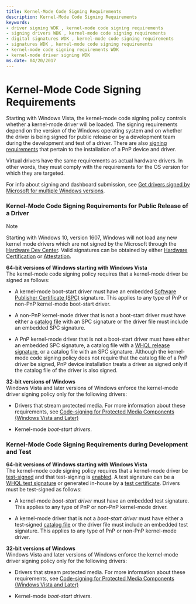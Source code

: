 ```yaml
---
title: Kernel-Mode Code Signing Requirements
description: Kernel-Mode Code Signing Requirements
keywords:
- driver signing WDK , kernel-mode code signing requirements
- signing drivers WDK , kernel-mode code signing requirements
- digital signatures WDK , kernel-mode code signing requirements
- signatures WDK , kernel-mode code signing requirements
- kernel-mode code signing requirements WDK
- kernel-mode driver signing WDK
ms.date: 04/20/2017
---
```


# Kernel-Mode Code Signing Requirements


Starting with Windows Vista, the kernel-mode code signing policy controls whether a kernel-mode driver will be loaded. The signing requirements depend on the version of the Windows operating system and on whether the driver is being signed for public release or by a development team during the development and test of a driver. There are also [signing requirements](pnp-device-installation-signing-requirements--windows-vista-and-later-.md) that pertain to the installation of a PnP device and driver.

Virtual drivers have the same requirements as actual hardware drivers. In other words, they must comply with the requirements for the OS version for which they are targeted.

For info about signing and dashboard submission, see [Get drivers signed by Microsoft for multiple Windows versions](../dashboard/get-drivers-signed-by-microsoft-for-multiple-windows-versions.md).

### <a href="" id="kernel-mode-code-signing-requirements-for-public-release-of-a-driver"></a> Kernel-Mode Code Signing Requirements for Public Release of a Driver

> [!NOTE]
> Starting with Windows 10, version 1607, Windows will not load any new kernel mode drivers which are not signed by the Microsoft through the [Hardware Dev Center](../dashboard/register-for-the-hardware-program.md).  Valid signatures can be obtained by either [Hardware Certification](../dashboard/hardware-certification-submissions.md) or [Attestation](../dashboard/attestation-signing-a-kernel-driver-for-public-release.md). 


<a href="" id="--------64-bit-versions-of-windows-starting-with-"></a> **64-bit versions of Windows starting with Windows Vista**  
The kernel-mode code signing policy requires that a kernel-mode driver be signed as follows:

-   A kernel-mode boot-start driver must have an embedded [Software Publisher Certificate (SPC)](./deprecation-of-software-publisher-certificates-and-commercial-release-certificates.md) signature. This applies to any type of PnP or non-PnP kernel-mode boot-start driver.

-   A non-PnP kernel-mode driver that is not a boot-start driver must have either a [catalog file](catalog-files.md) with an SPC signature or the driver file must include an embedded SPC signature.

-   A PnP kernel-mode driver that is not a boot-start driver must have either an embedded SPC signature, a catalog file with a [WHQL release signature](whql-release-signature.md), or a catalog file with an SPC signature. Although the kernel-mode code signing policy does not require that the catalog file of a PnP driver be signed, PnP device installation treats a driver as signed only if the catalog file of the driver is also signed.

<a href="" id="32-bit-versions-of-windows"></a>**32-bit versions of Windows**  
Windows Vista and later versions of Windows enforce the kernel-mode driver signing policy only for the following drivers:

-   Drivers that stream protected media. For more information about these requirements, see [Code-signing for Protected Media Components (Windows Vista and Later)](/windows-hardware/test/hlk/)

-   Kernel-mode *boot-start drivers*.

### <a href="" id="kernel-mode-code-signing-requirements-during-development-and-test"></a> Kernel-Mode Code Signing Requirements during Development and Test

<a href="" id="--------64-bit-versions-of-windows-starting-with-"></a> **64-bit versions of Windows starting with Windows Vista**  
The kernel-mode code signing policy requires that a kernel-mode driver be [test-signed](test-signing-driver-packages.md) and that test-signing is [enabled](the-testsigning-boot-configuration-option.md). A test signature can be a [WHQL test signature](whql-test-signature-program.md) or generated in-house by a [test certificate](./makecert-test-certificate.md). Drivers must be test-signed as follows:

-   A kernel-mode *boot-start driver* must have an embedded test signature. This applies to any type of PnP or non-PnP kernel-mode driver.

-   A kernel-mode driver that is not a *boot-start driver* must have either a test-signed [catalog file](catalog-files.md) or the driver file must include an embedded test signature. This applies to any type of PnP or non-PnP kernel-mode driver.

<a href="" id="32-bit-versions-of-windows"></a>**32-bit versions of Windows**  
Windows Vista and later versions of Windows enforce the kernel-mode driver signing policy only for the following drivers:

-   Drivers that stream protected media. For more information about these requirements, see [Code-signing for Protected Media Components (Windows Vista and Later)](/windows-hardware/test/hlk/)

-   Kernel-mode *boot-start drivers*.